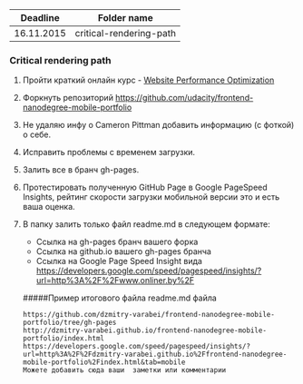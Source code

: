 | Deadline | Folder name |
|----------|-------------|
| 16.11.2015| сritical-rendering-path |

### Critical rendering path

1. Пройти краткий онлайн курс - [Website Performance Optimization](https://www.udacity.com/course/website-performance-optimization--ud884)
2. Форкнуть репозиторий https://github.com/udacity/frontend-nanodegree-mobile-portfolio
3. Не удаляю инфу о Cameron Pittman добавить информацию (с фоткой) о себе.
4. Иcправить проблемы с временем загрузки.
5. Залить все в бранч gh-pages.
6. Протестировать полученную GitHub Page в Google PageSpeed Insights, рейтинг скорости загрузки мобильной версии это и есть ваша оценка.
7. В папку залить только файл readme.md в следующем формате:  
    - Ссылка на gh-pages бранч вашего форка  
    - Ccылка на github.io вашего gh-pages бранча
    - Ссылка на Google Page Speed Insight вида https://developers.google.com/speed/pagespeed/insights/?url=http%3A%2F%2Fwww.onliner.by%2F
    
    #####Пример итогового файла readme.md файла
    ```
    https://github.com/dzmitry-varabei/frontend-nanodegree-mobile-portfolio/tree/gh-pages
    http://dzmitry-varabei.github.io/frontend-nanodegree-mobile-portfolio/index.html
    https://developers.google.com/speed/pagespeed/insights/?url=http%3A%2F%2Fdzmitry-varabei.github.io%2Ffrontend-nanodegree-mobile-portfolio%2Findex.html&tab=mobile
    Можете добавить сюда ваши  заметки или комментарии
    ```
    
    
